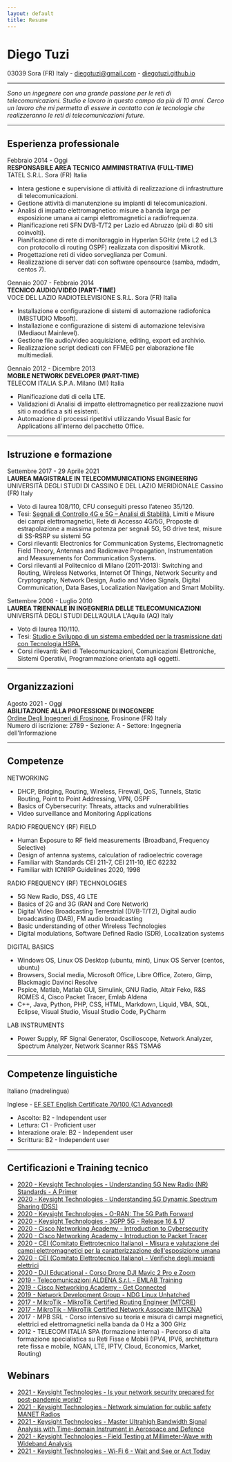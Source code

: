 ```yaml
---
layout: default
title: Resume
---
```


Diego Tuzi
==========

03039 Sora (FR) Italy - [diegotuzi@gmail.com](mailto:diegotuzi@gmail.com) - [diegotuzi.github.io](https://diegotuzi.github.io/)

--- 

*Sono un ingegnere con una grande passione per le reti di telecomunicazioni. Studio e lavoro in questo campo da più di 10 anni. Cerco un lavoro che mi permetta di essere in contatto con le tecnologie che realizzeranno le reti di telecomunicazioni future.*

---

Esperienza professionale
----------

Febbraio 2014 - Oggi<br>
**RESPONSABILE AREA TECNICO AMMINISTRATIVA (FULL-TIME)**<br>
TATEL S.R.L. Sora (FR) Italia

* Intera gestione e supervisione di attività di realizzazione di infrastrutture di telecomunicazioni.
* Gestione attività di manutenzione su impianti di telecomunicazioni.
* Analisi di impatto elettromagnetico: misure a banda larga per esposizione umana ai campi elettromagnetici a radiofrequenza.
* Pianificazione reti SFN DVB-T/T2 per Lazio ed Abruzzo (più di 80 siti coinvolti).
* Pianificazione di rete di monitoraggio in Hyperlan 5GHz (rete L2 ed L3 con protocollo di routing OSPF) realizzata con dispositivi Mikrotik.
* Progettazione reti di video sorveglianza per Comuni.
* Realizzazione di server dati con software opensource (samba,  mdadm, centos 7).

Gennaio 2007 - Febbraio 2014<br>
**TECNICO AUDIO/VIDEO (PART-TIME)**<br>
VOCE DEL LAZIO RADIOTELEVISIONE S.R.L. Sora (FR) Italia

* Installazione e configurazione di sistemi di automazione radiofonica (MBSTUDIO  Mbsoft).
* Installazione e configurazione di sistemi di automazione televisiva (Mediaout  Mainlevel).
* Gestione file audio/video acquisizione, editing, export ed archivio.
* Realizzazione script dedicati con FFMEG per elaborazione file multimediali.

Gennaio 2012 - Dicembre 2013<br>
**MOBILE NETWORK DEVELOPER (PART-TIME)**<br>
TELECOM ITALIA S.P.A. Milano (MI) Italia

* Pianificazione dati di cella LTE.
* Validazioni di Analisi di impatto elettromagnetico per realizzazione nuovi siti o modifica a siti esistenti.
* Automazione di processi ripetitivi utilizzando Visual Basic for Applications all’interno del pacchetto Office.

---

Istruzione e formazione
----------

Settembre 2017 - 29 Aprile 2021<br>
**LAUREA MAGISTRALE IN TELECOMMUNICATIONS ENGINEERING**<br>
UNIVERSITÀ DEGLI STUDI DI CASSINO E DEL LAZIO MERIDIONALE Cassino (FR) Italy

* Voto di laurea 108/110, CFU conseguiti  presso l’ateneo 35/120.
* Tesi: [Segnali di Controllo 4G e 5G – Analisi di Stabilità](https://diegotuzi.github.io/2021/04/29/unicas-thesis.html), Limiti e Misure dei campi elettromagnetici, Rete di Accesso 4G/5G, Proposte di estrapolazione a massima potenza per segnali 5G, 5G drive test, misure di SS-RSRP su sistemi 5G
* Corsi rilevanti: Electronics for Communication Systems, Electromagnetic Field Theory,  Antennas and Radiowave Propagation,  Instrumentation and Measurements for Communication Systems.
* Corsi rilevanti al Politecnico di Milano (2011-2013): Switching and Routing, Wireless Networks, Internet Of Things, Network Security and Cryptography, Network Design, Audio and Video Signals, Digital Communication, Data Bases, Localization Navigation and Smart Mobility.

Settembre 2006 - Luglio 2010<br>
**LAUREA TRIENNALE IN INGEGNERIA DELLE TELECOMUNICAZIONI**<br>
UNIVERSITÀ DEGLI STUDI DELL’AQUILA L'Aquila (AQ) Italy

* Voto di laurea 110/110.
* Tesi: [Studio e Sviluppo di un sistema embedded per la trasmissione dati con Tecnologia HSPA.](2010-07-27-univaq-bachelor_thesis.md)
* Corsi rilevanti: Reti di Telecomunicazioni, Comunicazioni Elettroniche, Sistemi Operativi, Programmazione orientata agli oggetti.

---

Organizzazioni
--------------

Agosto 2021 - Oggi<br>
**ABILITAZIONE ALLA PROFESSIONE DI INGEGNERE**<br>
[Ordine Degli Ingegneri di Frosinone](https://www.ingegneri.fr.it/), Frosinone (FR) Italy<br>
Numero di iscrizione: 2789 - Sezione: A - Settore: Ingegneria dell'Informazione

---

Competenze
------

NETWORKING
* DHCP, Bridging, Routing, Wireless, Firewall, QoS, Tunnels, Static Routing, Point to Point Addressing, VPN, OSPF
* Basics of Cybersecurity: Threats, attacks and vulnerabilities
* Video surveillance and Monitoring Applications

RADIO FREQUENCY (RF) FIELD
* Human Exposure to RF field measurements (Broadband, Frequency Selective)
* Design of antenna systems, calculation of radioelectric coverage
* Familiar with Standards CEI 211-7, CEI 211-10, IEC 62232
* Familiar with ICNIRP Guidelines 2020, 1998

RADIO FREQUENCY (RF) TECHNOLOGIES
* 5G New Radio, DSS, 4G LTE
* Basics of 2G and 3G (RAN and Core Network)
* Digital Video Broadcasting Terrestrial (DVB-T/T2), Digital audio broadcasting (DAB), FM audio broadcasting
* Basic understanding of other Wireless Technologies
* Digital modulations, Software Defined Radio (SDR), Localization systems

DIGITAL BASICS
* Windows OS, Linux OS Desktop (ubuntu, mint), Linux OS Server (centos, ubuntu)
* Browsers, Social media, Microsoft Office, Libre Office, Zotero, Gimp, Blackmagic Davinci Resolve
* Pspice, Matlab, Matlab GUI, Simulink, GNU Radio, Altair Feko, R&S ROMES 4, Cisco Packet Tracer, Emlab Aldena
* C++, Java, Python, PHP, CSS, HTML, Markdown, Liquid, VBA, SQL, Eclipse, Visual Studio, Visual Studio Code, PyCharm

LAB INSTRUMENTS
* Power Supply, RF Signal Generator, Oscilloscope, Network Analyzer, Spectrum Analyzer, Network Scanner R&S TSMA6

---

Competenze linguistiche
------

Italiano (madrelingua)

Inglese - [EF SET English Certificate 70/100 (C1 Advanced)](https://www.efset.org/cert/aA34sY)
* Ascolto: B2 - Independent user
* Lettura: C1 - Proficient user
* Interazione orale: B2 - Independent user
* Scrittura: B2 - Independent user

---

Certificazioni e Training tecnico
------

* [2020 - Keysight Technologies - Understanding 5G New Radio (NR) Standards - A Primer](https://verify.skilljar.com/c/z6uts65inx8j)
* [2020 - Keysight Technologies - Understanding 5G Dynamic Spectrum Sharing (DSS)](https://verify.skilljar.com/c/oxp4gnm3qtd3)
* [2020 - Keysight Technologies - O-RAN: The 5G Path Forward](https://verify.skilljar.com/c/btao4mdhktv7)
* [2020 - Keysight Technologies - 3GPP 5G - Release 16 & 17](https://verify.skilljar.com/c/7df6ye99c9ht)
* [2020 - Cisco Networking Academy - Introduction to Cybersecurity](/assets/pdf/2020-11-09-certificate-cisco-Introduction_to_certificate.pdf)
* [2020 - Cisco Networking Academy - Introduction to Packet Tracer](/assets/pdf/2020-11-03-certificate-cisco-introdution_to_packet_tracer.pdf)
* [2020 - CEI (Comitato Elettrotecnico Italiano) - Misura e valutazione dei campi elettromagnetici per la caratterizzazione dell'esposizione umana](/assets/pdf/2020-09-29-certificate-cei-emf.pdf)
* [2020 - CEI (Comitato Elettrotecnico Italiano) - Verifiche degli impianti elettrici](/assets/pdf/2020-05-22-certificate-cei-impianti_elettrici.pdf)
* [2020 - DJI Educational - Corso Drone DJI Mavic 2 Pro e Zoom](/assets/pdf/2020-04-01-certificate-DJI-drone.pdf)
* [2019 - Telecomunicazioni ALDENA S.r.l. - EMLAB Training](/assets/pdf/2019-08-10-certificate-aldena-emlab.pdf)
* [2019 - Cisco Networking Academy - Get Connected](/assets/pdf/2019-04-18-certificate-cisco-Introduction_to_certificate.pdf)
* [2019 - Network Development Group - NDG Linux Unhatched](/assets/pdf/2019-04-18-certificate-NDG_Linux_Unhatched.pdf)
* [2017 - MikroTik - MikroTik Certified Routing Engineer (MTCRE)](/assets/pdf/2017-12-12-mikrotik-MTCRE.pdf)
* [2017 - MikroTik - MikroTik Certified Network Associate (MTCNA)](/assets/pdf/2017-12-06-mikrotik-MTCNA.pdf)
* 2017 - MPB SRL - Corso intensivo su teoria e misura di campi magnetici, elettrici ed elettromagnetici nella banda da 0 Hz a 300 GHz
* 2012 - TELECOM ITALIA SPA (formazione interna) - Percorso di alta formazione specialistica su Reti Fisse e Mobili (IPV4, IPV6, architettura rete fissa e mobile, NGAN, LTE, IPTV, Cloud, Economics, Market, Routing)

Webinars
------

* [2021 - Keysight Technologies - Is your network security prepared for post-pandemic world?](https://diegotuzi.github.io/2021/07/29/webinar-testingforpostpandemicnetwork.html)
* [2021 - Keysight Technologies - Network simulation for public safety MANET Radios](https://diegotuzi.github.io/2021/07/22/webinar-netsim-pubsafe-manet.html)
* [2021 - Keysight Technologies - Master Ultrahigh Bandwidth Signal Analysis with Time-domain Instrument in Aerospace and Defence](https://diegotuzi.github.io/2021/07/14/webinar-ultrahigh_bw_analysis.html)
* [2021 - Keysight Technologies - Field Testing at Millimeter-Wave with Wideband Analysis](https://diegotuzi.github.io/2021/07/07/webinar-fieldtesting.html)
* [2021 - Keysight Technologies - Wi-Fi 6 - Wait and See or Act Today](https://diegotuzi.github.io/2021/06/10/webinar-wifi6.html)